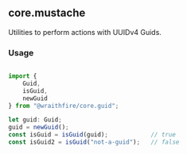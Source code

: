 ## core.mustache
Utilities to perform actions with UUIDv4 Guids.

### Usage
```ts

import {
    Guid,
    isGuid,
    newGuid
} from "@wraithfire/core.guid";

let guid: Guid;
guid = newGuid();
const isGuid = isGuid(guid);            // true
const isGuid2 = isGuid("not-a-guid");   // false

```
